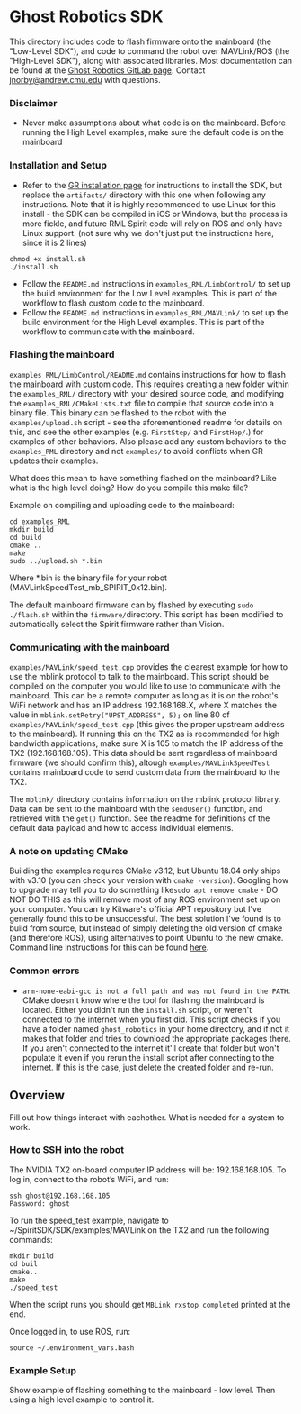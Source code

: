 # Ghost Robotics SDK
This directory includes code to flash firmware onto the mainboard (the "Low-Level SDK"), and code to command the robot over MAVLink/ROS (the "High-Level SDK"), along with associated libraries. Most documentation can be found at the [Ghost Robotics GitLab page](https://ghostrobotics.gitlab.io/docs). Contact jnorby@andrew.cmu.edu with questions.
### Disclaimer
- Never make assumptions about what code is on the mainboard. Before running the High Level examples, make sure the default code is on the mainboard

### Installation and Setup
- Refer to the [GR installation page](https://ghostrobotics.gitlab.io/docs/lowlevel/Installation.html) for instructions to install the SDK, but replace the `artifacts/` directory with this one when following any instructions. Note that it is highly recommended to use Linux for this install - the SDK can be compiled in iOS or Windows, but the process is more fickle, and future RML Spirit code will rely on ROS and only have Linux support. (not sure why we don't just put the instructions here, since it is 2 lines)
```
chmod +x install.sh
./install.sh
```
- Follow the `README.md` instructions in `examples_RML/LimbControl/` to set up the build environment for the Low Level examples. This is part of the workflow to flash custom code to the mainboard.
- Follow the `README.md` instructions in `examples_RML/MAVLink/` to set up the build environment for the High Level examples. This is part of the workflow to communicate with the mainboard.

### Flashing the mainboard
`examples_RML/LimbControl/README.md` contains instructions for how to flash the mainboard with custom code. This requires creating a new folder within the `examples_RML/` directory with your desired source code, and modifying the `examples_RML/CMakeLists.txt` file to compile that source code into a binary file. This binary can be flashed to the robot with the `examples/upload.sh` script - see the aforementioned readme for details on this, and see the other examples (e.g. `FirstStep/` and `FirstHop/`.) for examples of other behaviors. Also please add any custom behaviors to the `examples_RML` directory and not `examples/` to avoid conflicts when GR updates their examples.

What does this mean to have something flashed on the mainboard? Like what is the high level doing? How do you compile this make file? 

Example on compiling and uploading code to the mainboard:
```
cd examples_RML
mkdir build
cd build
cmake ..
make
sudo ../upload.sh *.bin
```

Where *.bin is the binary file for your robot (MAVLinkSpeedTest_mb_SPIRIT_0x12.bin). 

The default mainboard firmware can by flashed by executing `sudo ./flash.sh` within the `firmware/`directory. This script has been modified to automatically select the Spirit firmware rather than Vision.

### Communicating with the mainboard
`examples/MAVLink/speed_test.cpp` provides the clearest example for how to use the mblink protocol to talk to the mainboard. This script should be compiled on the computer you would like to use to communicate with the mainboard. This can be a remote computer as long as it is on the robot's WiFi network and has an IP address 192.168.168.X, where X matches the value in `mblink.setRetry("UPST_ADDRESS", 5);` on line 80 of `examples/MAVLink/speed_test.cpp` (this gives the proper upstream address to the mainboard). If running this on the TX2 as is recommended for high bandwidth applications, make sure X is 105 to match the IP address of the TX2 (192.168.168.105). This data should be sent regardless of mainboard firmware (we should confirm this), altough `examples/MAVLinkSpeedTest` contains mainboard code to send custom data from the mainboard to the TX2.

The `mblink/` directory contains information on the mblink protocol library. Data can be sent to the mainboard with the `sendUser()` function, and retrieved with the `get()` function. See the readme for definitions of the default data payload and how to access individual elements.

### A note on updating CMake
Building the examples requires CMake v3.12, but Ubuntu 18.04 only ships with v3.10 (you can check your version with `cmake -version`). Googling how to upgrade may tell you to do something like`sudo apt remove cmake` - DO NOT DO THIS as this will remove most of any ROS environment set up on your computer.  You can try Kitware's official APT repository but I've generally found this to be unsuccessful. The best solution I've found is to build from source, but instead of simply deleting the old version of cmake (and therefore ROS), using alternatives to point Ubuntu to the new cmake. Command line instructions for this can be found [here](https://www.claudiokuenzler.com/blog/796/install-upgrade-cmake-3.12.1-ubuntu-14.04-trusty-alternatives).

### Common errors
- `arm-none-eabi-gcc is not a full path and was not found in the PATH`: CMake doesn't know where the tool for flashing the mainboard is located. Either you didn't run the `install.sh` script, or weren't connected to the internet when you first did. This script checks if you have a folder named `ghost_robotics` in your home directory, and if not it makes that folder and tries to download the appropriate packages there. If you aren't connected to the internet it'll create that folder but won't populate it even if you rerun the install script after connecting to the internet. If this is the case, just delete the created folder and re-run.

## Overview
Fill out how things interact with eachother. What is needed for a system to work.
### How to SSH into the robot
The NVIDIA TX2 on-board computer IP address will be: 192.168.168.105. To log in, connect to the robot’s WiFi, and run:
```
ssh ghost@192.168.168.105
Password: ghost
```
To run the speed_test example, navigate to ~/SpiritSDK/SDK/examples/MAVLink on the TX2 and run the following commands:
```
mkdir build
cd buil
cmake..
make
./speed_test 
```
When the script runs you should get `MBLink rxstop completed` printed at the end. 

Once logged in, to use ROS, run:

```
source ~/.environment_vars.bash
```
### Example Setup
Show example of flashing something to the mainboard - low level. Then using a high level example to control it.

